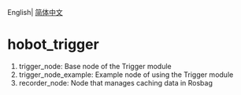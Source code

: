 English| [简体中文](./README_cn.md)

# hobot_trigger

1. trigger_node: Base node of the Trigger module
2. trigger_node_example: Example node of using the Trigger module
3. recorder_node: Node that manages caching data in Rosbag